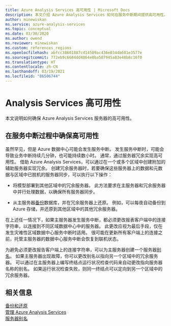 ```yaml
---
title: Azure Analysis Services 高可用性 | Microsoft Docs
description: 本文介绍 Azure Analysis Services 如何在服务中断期间提供高可用性。
author: minewiskan
ms.service: azure-analysis-services
ms.topic: conceptual
ms.date: 03/30/2020
ms.author: owend
ms.reviewer: minewiskan
ms.custom: references_regions
ms.openlocfilehash: abfcc38601887cd14509ac436e0344b681e3577e
ms.sourcegitcommit: 772eb9c6684dd4864e0ba507945a83e48b8c16f0
ms.translationtype: HT
ms.contentlocale: zh-CN
ms.lasthandoff: 03/19/2021
ms.locfileid: "86506744"
---
```

# <a name="analysis-services-high-availability"></a>Analysis Services 高可用性

本文说明如何确保 Azure Analysis Services 服务器的高可用性。 

## <a name="assuring-high-availability-during-a-service-disruption"></a>在服务中断过程中确保高可用性

虽然罕见，但是 Azure 数据中心可能会发生服务中断。 发生服务中断时，可能会导致业务中断持续几分钟，也可能持续数小时。 通常，通过服务器冗余实现高可用性。 借助 Azure Analysis Services，可以通过在一个或多个区域中创建附加的辅助服务器实现冗余。 创建冗余服务器时，若要确保这些服务器上的数据和元数据与区域中已脱机的服务器同步，可以执行以下操作：

* 将模型部署到其他区域中的冗余服务器。 此方法要求在主服务器和冗余服务器中并行处理数据，以确保所有服务器同步。

* 从主服务器[备份](analysis-services-backup.md)数据库，并在冗余服务器上还原。 例如，可以每夜自动备份到 Azure 存储，并还原到其他区域中的其他冗余服务器。 

在上述任一情况下，如果主服务器发生服务中断，都必须更改报表客户端中的连接字符串，以连接到不同区域数据中心中的服务器。 此更改应视为最后手段，仅在发生灾难性区域数据中心服务中断时适用。 很可能在更新所有客户端上的连接之前，托管主服务器的数据中心服务中断会恢复到联机状态。 

为避免必须更改报告客户端上的连接字符串，可以为主服务器创建一个服务器[别名](analysis-services-server-alias.md)。 如果主服务器出现故障，你可以更改别名以指向另一个区域中的冗余服务器。 可以通过在主服务器上编写终结点运行状况检查代码来自动更改指向服务器名称的别名。 如果运行状况检查失败，则同一终结点可以定向到另一个区域中的冗余服务器。 

## <a name="related-information"></a>相关信息

[备份和还原](analysis-services-backup.md)   
[管理 Azure Analysis Services](analysis-services-manage.md)   
[服务器别名](analysis-services-server-alias.md) 

